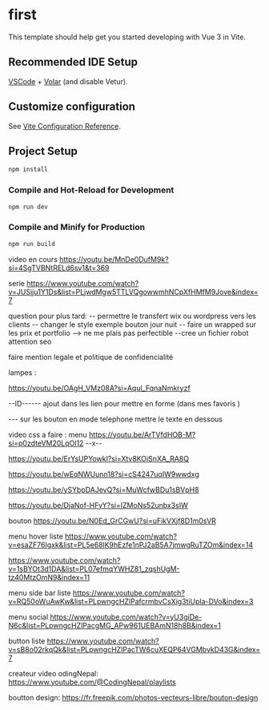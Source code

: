 # first

This template should help get you started developing with Vue 3 in Vite.

## Recommended IDE Setup

[VSCode](https://code.visualstudio.com/) + [Volar](https://marketplace.visualstudio.com/items?itemName=Vue.volar) (and disable Vetur).

## Customize configuration

See [Vite Configuration Reference](https://vite.dev/config/).

## Project Setup

```sh
npm install
```

### Compile and Hot-Reload for Development

```sh
npm run dev
```

### Compile and Minify for Production

```sh
npm run build
```

video en cours
https://youtu.be/MnDe0DufM9k?si=4SgTVBNtRELd6sv1&t=369

serie
https://www.youtube.com/watch?v=JUSjju1Y1Ds&list=PLjwdMgw5TTLVQgowwmhNCpXfHMfM9Jove&index=7

<!--
╔════════════════╤══════════════════════╤═════════════════════════════════════════════════╤═══════════════════════════════════╗
║ Raccourci      │ Version complète     │ Description                                     │ Exemple                           ║
╟────────────────┼──────────────────────┼─────────────────────────────────────────────────┼───────────────────────────────────╢
║ :attr          │ v-bind:attr          │ Lie dynamiquement une valeur JS à un attribut   │ :id="userId"                      ║
║ @event         │ v-on:event           │ Ajoute un écouteur d’événement DOM ou composant │ @click="doSomething"              ║
║ v-model        │ (pas de raccourci)   │ Liaison bidirectionnelle                        │ v-model="username"                ║
║ :class         │ v-bind:class         │ Classes dynamiques                              │ :class="{ active: isActive }"     ║
║ :style         │ v-bind:style         │ Styles dynamiques                               │ :style="{ color: textColor }"     ║
║ v-bind (nu)    │ v-bind="object"      │ Applique plusieurs attributs dynamiquement      │ v-bind="{ id: elId, class: cl }"  ║
║ v-on (nu)      │ v-on="object"        │ Applique plusieurs événements dynamiquement     │ v-on="{ click: fn, keyup: other }"║
╚════════════════╧══════════════════════╧═════════════════════════════════════════════════╧═══════════════════════════════════╝ -->

question pour plus tard:
-- permettre le transfert wix ou wordpress vers les clients
-- changer le style exemple bouton jour nuit
-- faire un wrapped sur les prix et portfolio --> ne me plais pas perfectible
--cree un fichier robot attention seo

faire mention legale et politique de confidencialité

lampes :

https://youtu.be/OAgH_VMz08A?si=Aqul_FqnaNmkryzf

--ID------
ajout dans les lien pour mettre en forme (dans mes favoris )

--- sur les bouton en mode telephone mettre le texte en dessous

video css a faire : menu
https://youtu.be/ArTVfdHOB-M?si=p0zdteVM20LqOl12 --x--

https://youtu.be/ErYsUPYowkI?si=Xtv8KOiSnXA_RA8Q

https://youtu.be/wEqNWUunn18?si=cS4247uqIW9wwdxg

https://youtu.be/ySYbpDAJevQ?si=MuWcfwBDu1sBVpH8

https://youtu.be/DjaNof-HFyY?si=IZMoNs52unbx3sIW

bouton
https://youtu.be/N0Ed_GrCGwU?si=uFikVXjf8D1m0sVR

menu hover liste
https://www.youtube.com/watch?v=esaZF76Igxk&list=PL5e68lK9hEzfe1nPJ2aB5A7jmwgRuTZOm&index=14

https://www.youtube.com/watch?v=1sBYOt3d1DA&list=PL07efmqYWHZ81_zqshUgM-tz40MtzOmN9&index=11

menu side bar liste
https://www.youtube.com/watch?v=RQ50oWuAwKw&list=PLpwngcHZlPafcrmbvCsXig3tiUpIa-DVo&index=3

menu social
https://www.youtube.com/watch?v=yU3giDe-N6c&list=PLpwngcHZlPacgMG_APw961UEBAmN18h8B&index=1

button liste
https://www.youtube.com/watch?v=sB8o02rkqQk&list=PLpwngcHZlPacTW6cuXEQP64VGMbvkD43G&index=7

createur video
odingNepal:
https://www.youtube.com/@CodingNepal/playlists

boutton design:
https://fr.freepik.com/photos-vecteurs-libre/bouton-design
